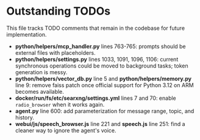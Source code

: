 # Outstanding TODOs

This file tracks TODO comments that remain in the codebase for future implementation.

- **python/helpers/mcp_handler.py** lines 763-765: prompts should be external files with placeholders.
- **python/helpers/settings.py** lines 1033, 1091, 1096, 1106: current synchronous operations could be moved to background tasks; token generation is messy.
- **python/helpers/vector_db.py** line 5 and **python/helpers/memory.py** line 9: remove faiss patch once official support for Python 3.12 on ARM becomes available.
- **docker/run/fs/etc/searxng/settings.yml** lines 7 and 70: enable `radio_browser` when it works again.
- **agent.py** line 600: add parameterization for message range, topic, and history.
- **webui/js/speech_browser.js** line 221 and **speech.js** line 251: find a cleaner way to ignore the agent's voice.

